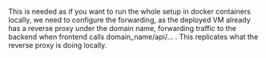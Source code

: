 This is needed as if you want to run the whole setup in docker containers locally, we need to configure the forwarding, as the deployed VM already has a reverse proxy under the domain name, forwarding traffic to the backend when frontend calls domain_name/api/... . This replicates what the reverse proxy is doing locally.

